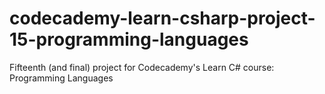 # codecademy-learn-csharp-project-15-programming-languages
Fifteenth (and final) project for Codecademy's Learn C# course: Programming Languages

